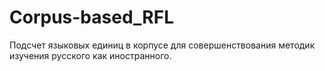 # Corpus-based_RFL
Подсчет языковых единиц в корпусе для совершенствования методик изучения русского как иностранного.
